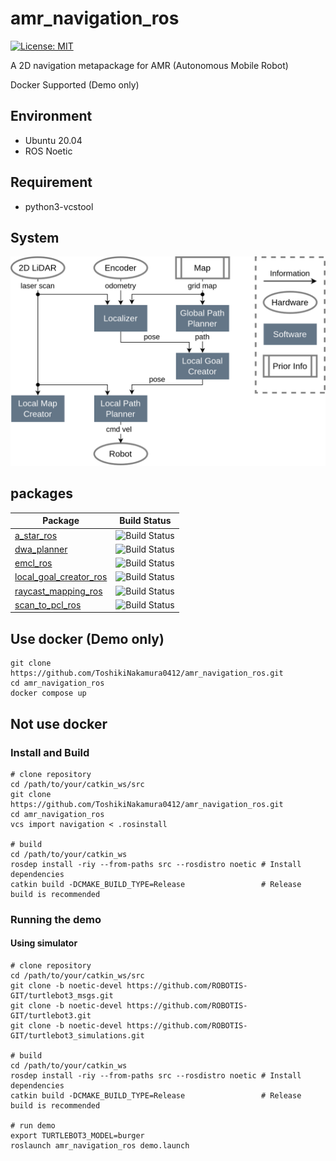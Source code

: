 # amr_navigation_ros

[![License: MIT](https://img.shields.io/badge/License-MIT-yellow.svg)](https://opensource.org/licenses/MIT)

A 2D navigation metapackage for AMR (Autonomous Mobile Robot)

Docker Supported (Demo only)

## Environment
- Ubuntu 20.04
- ROS Noetic

## Requirement
- python3-vcstool

## System
<p align="center">
  <img src="images/system.png" width="640px"/>
</p>

## packages
| Package | Build Status |
| ------ | ------|
| [a_star_ros](https://github.com/ToshikiNakamura0412/a_star_ros.git) | ![Build Status](https://github.com/ToshikiNakamura0412/a_star_ros/workflows/build/badge.svg) |
| [dwa_planner](https://github.com/amslabtech/dwa_planner.git) | ![Build Status](https://github.com/amslabtech/dwa_planner/workflows/CI/badge.svg) |
| [emcl_ros](https://github.com/ToshikiNakamura0412/emcl_ros.git) | ![Build Status](https://github.com/ToshikiNakamura0412/emcl_ros/workflows/build/badge.svg) |
| [local_goal_creator_ros](https://github.com/ToshikiNakamura0412/local_goal_creator_ros.git) | ![Build Status](https://github.com/ToshikiNakamura0412/local_goal_creator_ros/workflows/build/badge.svg) |
| [raycast_mapping_ros](https://github.com/ToshikiNakamura0412/raycast_mapping_ros.git) | ![Build Status](https://github.com/ToshikiNakamura0412/raycast_mapping_ros/workflows/build/badge.svg) |
| [scan_to_pcl_ros](https://github.com/ToshikiNakamura0412/scan_to_pcl_ros.git) | ![Build Status](https://github.com/ToshikiNakamura0412/scan_to_pcl_ros/workflows/build/badge.svg) |

## Use docker (Demo only)
```
git clone https://github.com/ToshikiNakamura0412/amr_navigation_ros.git
cd amr_navigation_ros
docker compose up
```

## Not use docker
### Install and Build
```
# clone repository
cd /path/to/your/catkin_ws/src
git clone https://github.com/ToshikiNakamura0412/amr_navigation_ros.git
cd amr_navigation_ros
vcs import navigation < .rosinstall

# build
cd /path/to/your/catkin_ws
rosdep install -riy --from-paths src --rosdistro noetic # Install dependencies
catkin build -DCMAKE_BUILD_TYPE=Release                 # Release build is recommended
```

### Running the demo
#### Using simulator
```
# clone repository
cd /path/to/your/catkin_ws/src
git clone -b noetic-devel https://github.com/ROBOTIS-GIT/turtlebot3_msgs.git
git clone -b noetic-devel https://github.com/ROBOTIS-GIT/turtlebot3.git
git clone -b noetic-devel https://github.com/ROBOTIS-GIT/turtlebot3_simulations.git

# build
cd /path/to/your/catkin_ws
rosdep install -riy --from-paths src --rosdistro noetic # Install dependencies
catkin build -DCMAKE_BUILD_TYPE=Release                 # Release build is recommended

# run demo
export TURTLEBOT3_MODEL=burger
roslaunch amr_navigation_ros demo.launch
```

